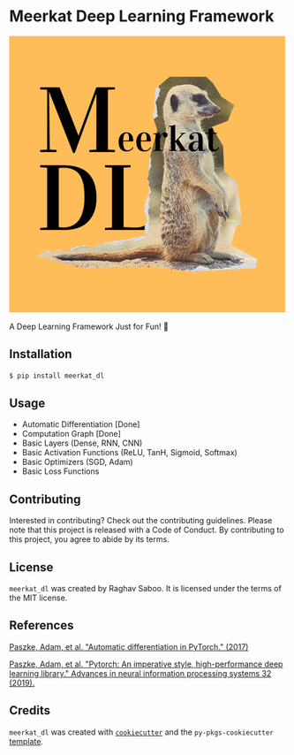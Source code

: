# Meerkat Deep Learning Framework

![MeerkatDL](./misc/meerkatdl.png)

A Deep Learning Framework Just for Fun! 🥳

## Installation

```bash
$ pip install meerkat_dl
```

## Usage

- Automatic Differentiation [Done]
- Computation Graph [Done]
- Basic Layers (Dense, RNN, CNN)
- Basic Activation Functions (ReLU, TanH, Sigmoid, Softmax)
- Basic Optimizers (SGD, Adam)
- Basic Loss Functions

## Contributing

Interested in contributing? Check out the contributing guidelines. Please note that this project is released with a Code of Conduct. By contributing to this project, you agree to abide by its terms.

## License

`meerkat_dl` was created by Raghav Saboo. It is licensed under the terms of the MIT license.

## References

[Paszke, Adam, et al. "Automatic differentiation in PyTorch." (2017)](https://openreview.net/pdf?id=BJJsrmfCZ)

[Paszke, Adam, et al. "Pytorch: An imperative style, high-performance deep learning library." Advances in neural information processing systems 32 (2019).](https://proceedings.neurips.cc/paper_files/paper/2019/hash/bdbca288fee7f92f2bfa9f7012727740-Abstract.html)

## Credits

`meerkat_dl` was created with [`cookiecutter`](https://cookiecutter.readthedocs.io/en/latest/) and the `py-pkgs-cookiecutter` [template](https://github.com/py-pkgs/py-pkgs-cookiecutter).
